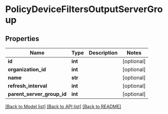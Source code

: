# PolicyDeviceFiltersOutputServerGroup

## Properties
Name | Type | Description | Notes
------------ | ------------- | ------------- | -------------
**id** | **int** |  | [optional] 
**organization_id** | **int** |  | [optional] 
**name** | **str** |  | [optional] 
**refresh_interval** | **int** |  | [optional] 
**parent_server_group_id** | **int** |  | [optional] 

[[Back to Model list]](./README.md#documentation-for-models) [[Back to API list]](../README.md#documentation-for-api-endpoints) [[Back to README]](../README.md)

